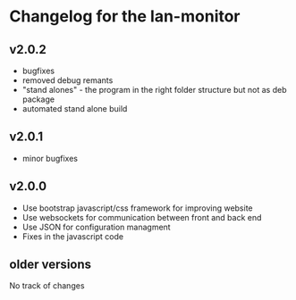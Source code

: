 # Changelog for the lan-monitor

## v2.0.2

- bugfixes
- removed debug remants
- "stand alones" - the program in the right folder structure but not as deb package
- automated stand alone build

## v2.0.1

- minor bugfixes

## v2.0.0

- Use bootstrap javascript/css framework for improving website
- Use websockets for communication between front and back end
- Use JSON for configuration managment
- Fixes in the javascript code  

## older versions

No track of changes